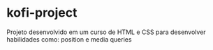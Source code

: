 # kofi-project
 Projeto desenvolvido em um curso de HTML e CSS para desenvolver habilidades como: position e media queries
